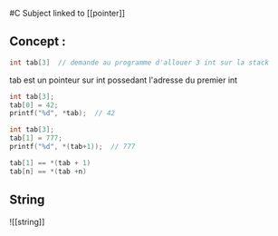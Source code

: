 #C
Subject linked to [[pointer]]

## Concept :
```C
int tab[3]  // demande au programme d'allouer 3 int sur la stack
```
tab est un pointeur sur int possedant l'adresse du premier int

```C
int tab[3];
tab[0] = 42;
printf("%d", *tab);  // 42
```

```C
int tab[3];
tab[1] = 777;
printf("%d", *(tab+1));  // 777
```
```C
tab[1] == *(tab + 1)
tab[n] == *(tab +n)
```



## String
 ![[string]]